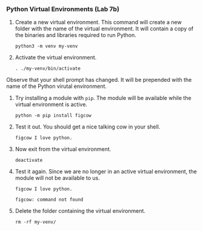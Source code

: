 ### Python Virtual Environments (Lab 7b)

1. Create a new virtual environment. This command will create a new folder with the name of the virtual environment. It will contain a copy of the binaries and libraries required to run Python.

    `python3 -m venv my-venv`

1. Activate the virtual environment.

    `. ./my-venv/bin/activate`

Observe that your shell prompt has changed. It will be prepended with the name of the Python virutal environment.

1. Try installing a module with `pip`. The module will be available while the virtual environment is active.

    `python -m pip install figcow`

1. Test it out. You should get a nice talking cow in your shell.

    `figcow I love python.`

1. Now exit from the virtual environment.

    `deactivate`

1. Test it again. Since we are no longer in an active virtual environment, the module will not be available to us.

    `figcow I love python.`

    `figcow: command not found`

1. Delete the folder containing the virtual environment.

    `rm -rf my-venv/`

